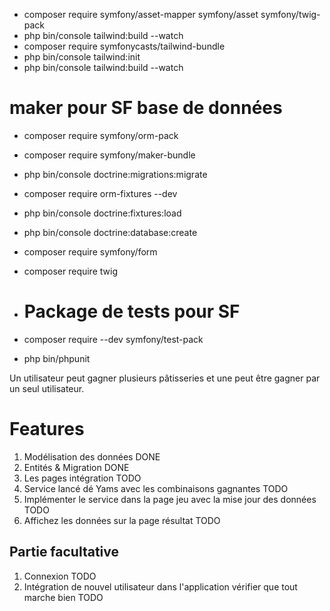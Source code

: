 

- composer require symfony/asset-mapper symfony/asset symfony/twig-pack
- php bin/console tailwind:build --watch
- composer require symfonycasts/tailwind-bundle
- php bin/console tailwind:init
- php bin/console tailwind:build --watch

# maker pour SF base de données
- composer require symfony/orm-pack
- composer require symfony/maker-bundle
- php bin/console doctrine:migrations:migrate
- composer require orm-fixtures --dev
- php bin/console doctrine:fixtures:load
- php bin/console doctrine:database:create
- composer require symfony/form
- composer require twig
- # Package de tests pour SF
- composer require --dev symfony/test-pack

- php bin/phpunit

Un utilisateur peut gagner plusieurs pâtisseries et une peut être gagner par un seul utilisateur.


# Features

1. Modélisation des données DONE
1. Entités & Migration DONE
1. Les pages intégration TODO 
1. Service lancé dé Yams avec les combinaisons gagnantes TODO  
1. Implémenter le service dans la page jeu avec la mise jour des données TODO 
1. Affichez les données sur la page résultat TODO 

## Partie facultative 

1. Connexion TODO
1. Intégration de nouvel utilisateur dans l'application vérifier que tout marche bien TODO